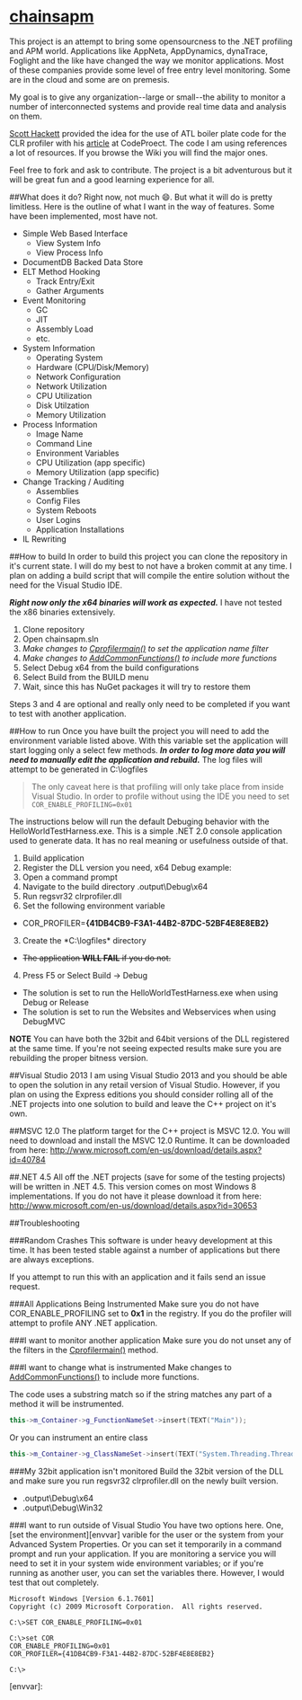 [chainsapm](http://chainsapm.github.io/chainsapm/)
======================

This project is an attempt to bring some opensourcness to the .NET profiling and APM world. Applications like AppNeta, AppDynamics, dynaTrace, Foglight and the like have changed the way we monitor applications. Most of these companies provide some level of free entry level monitoring. Some are in the cloud and some are on premesis.

My goal is to give any organization--large or small--the ability to monitor a number of interconnected systems and provide real time data and analysis on them.

[Scott Hackett](mailto:code@scotthackett.com) provided the idea for the use of ATL boiler plate code for the CLR profiler with his [article](http://www.codeproject.com/Articles/15410/Creating-a-Custom-NET-Profiler) at CodeProect. The code I am using references a lot of resources. If you browse the Wiki you will find the major ones.

Feel free to fork and ask to contribute. The project is a bit adventurous but it will be great fun and a good learning experience for all.

##What does it do?
Right now, not much :smile:. But what it will do is pretty limitless. Here is the outline of what I want in the way of features. Some have been implemented, most have not.

- Simple Web Based Interface
  - View System Info
  - View Process Info
- DocumentDB Backed Data Store
- ELT Method Hooking
  - Track Entry/Exit
  - Gather Arguments
- Event Monitoring
  - GC
  - JIT
  - Assembly Load
  - etc.
- System Information
  - Operating System
  - Hardware (CPU/Disk/Memory)
  - Network Configuration
  - Network Utilization
  - CPU Utilization
  - Disk Utilzation
  - Memory Utilization
- Process Information
  - Image Name
  - Command Line
  - Environment Variables
  - CPU Utilization (app specific)
  - Memory Utilization (app specific)
- Change Tracking / Auditing
  - Assemblies
  - Config Files
  - System Reboots
  - User Logins
  - Application Installations
- IL Rewriting

##How to build
In order to build this project you can clone the repository in it's current state. I will do my best to not have a broken commit at any time. I plan on adding a build script that will compile the entire solution without the need for the Visual Studio IDE.

***Right now only the x64 binaries will work as expected.*** I have not tested the x86 binaries extensively.

1. Clone repository
2. Open chainsapm.sln
1. *Make changes to [Cprofilermain()][profmain] to set the application name filter*
2. *Make changes to [AddCommonFunctions()][commonfunc] to include more functions*
3. Select Debug x64 from the build configurations
4. Select Build from the BUILD menu
5. Wait, since this has NuGet packages it will try to restore them

Steps 3 and 4 are optional and really only need to be completed if you want to test with another application.

##How to run
Once you have built the project you will need to add the environment variable listed above. With this variable set the application will start logging only a select few methods. ***In order to log more data you will need to manually edit the application and rebuild.*** The log files will attempt to be generated in C:\logfiles

>The only caveat here is that profiling will only take place from inside Visual Studio. In order to profile without using the IDE you need to set `COR_ENABLE_PROFILING=0x01`

The instructions below will run the default Debuging behavior with the HelloWorldTestHarness.exe. This is a simple .NET 2.0 console application used to generate data. It has no real meaning or usefulness outside of that.

1. Build application
2. Register the DLL version you need, x64 Debug example:
  1. Open a command prompt
  2. Navigate to the build directory <projecthome>\.output\Debug\x64
  3. Run regsvr32 clrprofiler.dll
2. Set the following environment variable
  - COR_PROFILER=**{41DB4CB9-F3A1-44B2-87DC-52BF4E8E8EB2}**
3. Create the *C:\logfiles\* directory
  - ~~The application **WILL FAIL** if you do not.~~
4. Press F5 or Select Build -> Debug
  - The solution is set to run the HelloWorldTestHarness.exe when using Debug or Release
  - The solution is set to run the Websites and Webservices when using DebugMVC

**NOTE** You can have both the 32bit and 64bit versions of the DLL registered at the same time. If you're not seeing expected results make sure you are rebuilding the proper bitness version.


##Visual Studio 2013
I am using Visual Studio 2013 and you should be able to open the solution in any retail version of Visual Studio. However, if you plan on using the Express editions you should consider rolling all of the .NET projects into one solution to build and leave the C++ project on it's own.

##MSVC 12.0
The platform target for the C++ project is MSVC 12.0. You will need to download and install the MSVC 12.0 Runtime. It can be downloaded from here: http://www.microsoft.com/en-us/download/details.aspx?id=40784

##.NET 4.5
All off the .NET projects (save for some of the testing projects) will be written in .NET 4.5. This version comes on most Windows 8 implementations. If you do not have it please download it from here: http://www.microsoft.com/en-us/download/details.aspx?id=30653

##Troubleshooting

###Random Crashes
This software is under heavy development at this time. It has been tested stable against a number of applications but there are always exceptions.

If you attempt to run this with an application and it fails send an issue request.

###All Applications Being Instrumented
Make sure you do not have COR_ENABLE_PROFILING set to **0x1** in the registry. If you do the profiler will attempt to profile ANY .NET application.

###I want to monitor another application
Make sure you do not unset any of the filters in the  [Cprofilermain()][profmain] method.

###I want to change what is instrumented
Make changes to [AddCommonFunctions()][commonfunc] to include more functions.

The code uses a substring match so if the string matches any part of a method it will be instrumented.

```cpp
this->m_Container->g_FunctionNameSet->insert(TEXT("Main"));
```

Or you can instrument an entire class
```cpp
this->m_Container->g_ClassNameSet->insert(TEXT("System.Threading.ThreadStart"));
```

###My 32bit application isn't monitored
Build the 32bit version of the DLL and make sure you run regsvr32 clrprofiler.dll on the newly built version.
- <projecthome>\.output\Debug\x64
- <projecthome>\.output\Debug\Win32

###I want to run outside of Visual Studio
You have two options here. One, [set the environment][envvar] varible for the user or the system from your Advanced System Properties. Or you can set it temporarily in a command prompt and run your application. If you are monitoring a service you will need to set it in your system wide environment variables; or if you're running as another user, you can set the variables there. However, I would test that out completely.

```
Microsoft Windows [Version 6.1.7601]
Copyright (c) 2009 Microsoft Corporation.  All rights reserved.

C:\>SET COR_ENABLE_PROFILING=0x01

C:\>set COR
COR_ENABLE_PROFILING=0x01
COR_PROFILER={41DB4CB9-F3A1-44B2-87DC-52BF4E8E8EB2}

C:\>
```

[profmain]: https://github.com/chainsapm/chainsapm/blob/01651432d16648da3577eb25c099093fd5b8d642/clrprofiler/profilermain.cpp#L410
[commonfunc]: https://github.com/chainsapm/chainsapm/blob/01651432d16648da3577eb25c099093fd5b8d642/clrprofiler/profilermain.cpp#L466
[envvar]:
